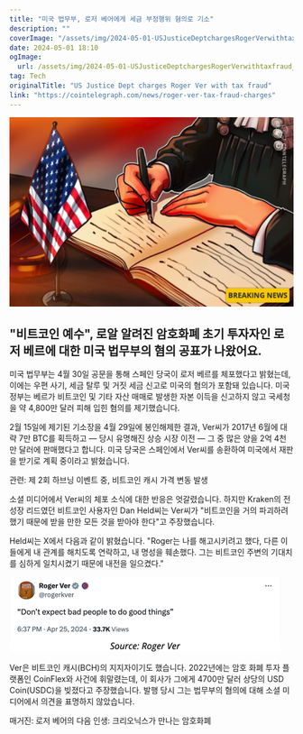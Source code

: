 ```yaml
---
title: "미국 법무부, 로저 베어에게 세금 부정행위 혐의로 기소"
description: ""
coverImage: "/assets/img/2024-05-01-USJusticeDeptchargesRogerVerwithtaxfraud_thumbnail.png"
date: 2024-05-01 18:10
ogImage: 
  url: /assets/img/2024-05-01-USJusticeDeptchargesRogerVerwithtaxfraud_thumbnail.png
tag: Tech
originalTitle: "US Justice Dept charges Roger Ver with tax fraud"
link: "https://cointelegraph.com/news/roger-ver-tax-fraud-charges"
---
```



![Roger Ver](/assets/img/2024-05-01-USJusticeDeptchargesRogerVerwithtaxfraud_thumbnail.png)

## "비트코인 예수", 로알 알려진 암호화폐 초기 투자자인 로저 베르에 대한 미국 법무부의 혐의 공표가 나왔어요. 

미국 법무부는 4월 30일 공문을 통해 스페인 당국이 로저 베르를 체포했다고 밝혔는데, 이에는 우편 사기, 세금 탈루 및 거짓 세금 신고로 미국의 혐의가 포함돼 있습니다. 미국 정부는 베르가 비트코인 및 기타 자산 매매로 발생한 자본 이득을 신고하지 않고 국세청을 약 4,800만 달러 피해 입힌 혐의를 제기했습니다.



2월 15일에 제기된 기소장을 4월 29일에 봉인해제한 결과, Ver씨가 2017년 6월에 대략 7만 BTC를 획득하고 — 당시 유명해진 상승 시장 이전 — 그 중 많은 양을 2억 4천만 달러에 판매했다고 합니다. 미국 당국은 스페인에서 Ver씨를 송환하여 미국에서 재판을 받기로 계획 중이라고 밝혔습니다.

관련: 제 2회 하브닝 이벤트 중, 비트코인 캐시 가격 변동 발생

소셜 미디어에서 Ver씨의 체포 소식에 대한 반응은 엇갈렸습니다. 하지만 Kraken의 전 성장 리드였던 비트코인 사용자인 Dan Held씨는 Ver씨가 "비트코인을 거의 파괴하려 했기 때문에 받을 만한 모든 것을 받아야 한다"고 주장했습니다.

Held씨는 X에서 다음과 같이 밝혔습니다. "Roger는 나를 해고시키려고 했다, 다른 이들에게 내 관계를 해치도록 연락하고, 내 명성을 훼손했다. 그는 비트코인 주변의 기대치를 심하게 일치시켰기 때문에 내전을 일으켰다."



![2024-05-01-USJusticeDeptchargesRogerVerwithtaxfraud_0](/assets/img/2024-05-01-USJusticeDeptchargesRogerVerwithtaxfraud_0.png)

Ver은 비트코인 캐시(BCH)의 지지자이기도 했습니다. 2022년에는 암호 화폐 투자 플랫폼인 CoinFlex와 사건에 휘말렸는데, 이 회사가 그에게 4700만 달러 상당의 USD Coin(USDC)을 빚졌다고 주장했습니다. 발행 당시 그는 법무부의 혐의에 대해 소셜 미디어에서 의견을 표명하지 않았습니다.

매거진: 로저 베어의 다음 인생: 크리오닉스가 만나는 암호화폐